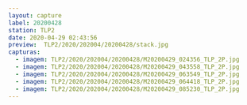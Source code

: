 ```yaml
---
layout: capture
label: 20200428
station: TLP2
date: 2020-04-29 02:43:56
preview:  TLP2/2020/202004/20200428/stack.jpg
capturas:
  - imagem: TLP2/2020/202004/20200428/M20200429_024356_TLP_2P.jpg
  - imagem: TLP2/2020/202004/20200428/M20200429_043558_TLP_2P.jpg
  - imagem: TLP2/2020/202004/20200428/M20200429_063549_TLP_2P.jpg
  - imagem: TLP2/2020/202004/20200428/M20200429_064418_TLP_2P.jpg
  - imagem: TLP2/2020/202004/20200428/M20200429_085230_TLP_2P.jpg
---
```

